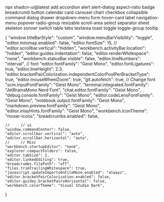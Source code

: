 npx shadcn-ui@latest add accordion alert alert-dialog aspect-ratio badge breadcrumb button calendar card carousel chart checkbox collapsible command dialog drawer dropdown-menu form hover-card label navigation-menu popover radio-group resizable scroll-area select separator sheet skeleton sonner switch table tabs textarea toast toggle toggle-group tooltip



{
    "window.titleBarStyle": "custom",
    "window.menuBarVisibility": "toggle",
    "editor.minimap.enabled": false,
    "editor.fontSize": 15,
    // "editor.scrollbar.vertical": "hidden",
    "workbench.activityBar.location": "hidden",
    "editor.guides.indentation": false,
    "editor.renderWhitespace": "none",
    "workbench.statusBar.visible": false,
    "editor.lineNumbers": "interval",
    // font
    "editor.fontFamily": "Geist Mono",
    "editor.fontLigatures": true,
    "editor.lineHeight": 2.3,
    "editor.bracketPairColorization.independentColorPoolPerBracketType": true,
    "editor.mouseWheelZoom": true,
    "git.autofetch": true,
       // Change font
    "scm.inputFontFamily": "Geist Mono",
    "terminal.integrated.fontFamily": "JetBrainsMono Nerd Font",
    "chat.editor.fontFamily": "Geist Mono",
    "debug.console.fontFamily": "Geist Mono",
    "editor.codeLensFontFamily": "Geist Mono",
    "notebook.output.fontFamily": "Geist Mono",
    "markdown.preview.fontFamily": "Geist Mono",
    "editor.inlayHints.fontFamily": "Geist Mono",
    "workbench.iconTheme": "moxer-icons",
    "breadcrumbs.enabled": false,

    //     // ui
    "window.commandCenter": false,
    "editor.scrollbar.vertical": "auto",
    "editor.scrollbar.horizontal": "auto",
    //     // Misc
    "workbench.startupEditor": "none",
    "explorer.compactFolders": false,
    "editor.tabSize": 2,
    "editor.linkedEditing": true,
    "breadcrumbs.filePath": "off",
    "files.trimTrailingWhitespace": true,
    "javascript.updateImportsOnFileMove.enabled": "always",
    "editor.bracketPairColorization.enabled": false,
    "editor.guides.bracketPairsHorizontal": false,
    "workbench.colorTheme": "Visual Studio Dark",
}


